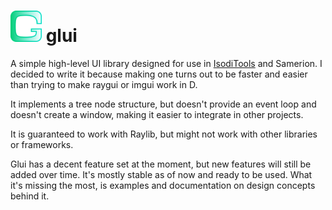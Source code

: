 <h1>
    <img src="./logo.png" alt="logo" height="50" />
    glui
</h1>

A simple high-level UI library designed for use in [IsodiTools](https://github.com/Samerion/IsodiTools) and Samerion.
I decided to write it because making one turns out to be faster and easier than trying to make raygui or imgui work
in D.

It implements a tree node structure, but doesn't provide an event loop and doesn't create a window, making it easier to
integrate in other projects.

It is guaranteed to work with Raylib, but might not work with other libraries or frameworks.

Glui has a decent feature set at the moment, but new features will still be added over time. It's mostly stable as of
now and ready to be used. What it's missing the most, is examples and documentation on design concepts behind it.
